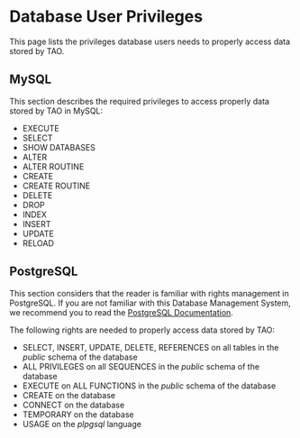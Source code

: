 <!--
parent: 'Administrator Guide'
created_at: '2012-12-28 16:23:41'
updated_at: '2013-03-05 12:14:33'
authors:
    - 'Jérôme Bogaerts'
tags:
    - 'Administrator Guide'
-->

Database User Privileges
========================

This page lists the privileges database users needs to properly access data stored by TAO.

MySQL
-----

This section describes the required privileges to access properly data stored by TAO in MySQL:

-   EXECUTE
-   SELECT
-   SHOW DATABASES
-   ALTER
-   ALTER ROUTINE
-   CREATE
-   CREATE ROUTINE
-   DELETE
-   DROP
-   INDEX
-   INSERT
-   UPDATE
-   RELOAD

PostgreSQL
----------

This section considers that the reader is familiar with rights management in PostgreSQL. If you are not familiar with this Database Management System, we recommend you to read the [PostgreSQL Documentation](http://www.postgresql.org/docs/).

The following rights are needed to properly access data stored by TAO:

-   SELECT, INSERT, UPDATE, DELETE, REFERENCES on all tables in the *public* schema of the database
-   ALL PRIVILEGES on all SEQUENCES in the *public* schema of the database
-   EXECUTE on ALL FUNCTIONS in the *public* schema of the database
-   CREATE on the database
-   CONNECT on the database
-   TEMPORARY on the database
-   USAGE on the *plpgsql* language


